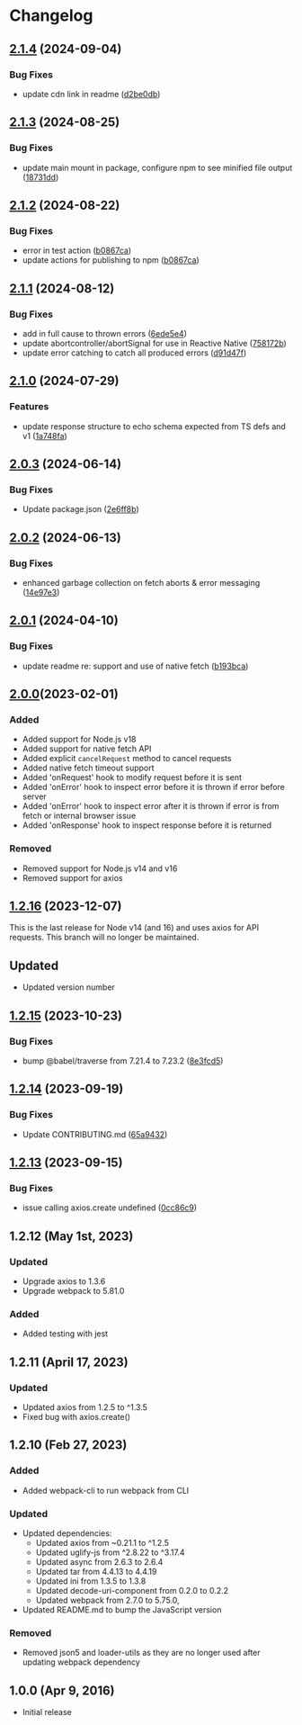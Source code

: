 # Changelog

## [2.1.4](https://github.com/ButterCMS/buttercms-js/compare/v2.1.3...v2.1.4) (2024-09-04)


### Bug Fixes

* update cdn link in readme ([d2be0db](https://github.com/ButterCMS/buttercms-js/commit/d2be0dbe85e48f14cc52f680a11fcbd89e8b2d1d))

## [2.1.3](https://github.com/ButterCMS/buttercms-js/compare/v2.1.2...v2.1.3) (2024-08-25)


### Bug Fixes

* update main mount in package, configure npm to see minified file output ([18731dd](https://github.com/ButterCMS/buttercms-js/commit/18731dda664d54e3be07bfc65fc195125b554c83))

## [2.1.2](https://github.com/ButterCMS/buttercms-js/compare/v2.1.1...v2.1.2) (2024-08-22)


### Bug Fixes

* error in test action ([b0867ca](https://github.com/ButterCMS/buttercms-js/commit/b0867ca2c71918ca6b1eb0fa74d2bcd657aeb316))
* update actions for publishing to npm ([b0867ca](https://github.com/ButterCMS/buttercms-js/commit/b0867ca2c71918ca6b1eb0fa74d2bcd657aeb316))

## [2.1.1](https://github.com/ButterCMS/buttercms-js/compare/v2.1.0...v2.1.1) (2024-08-12)


### Bug Fixes

* add in full cause to thrown errors ([6ede5e4](https://github.com/ButterCMS/buttercms-js/commit/6ede5e49bf06ae1be8445ec511277eb8eb46401f))
* update abortcontroller/abortSignal for use in Reactive Native ([758172b](https://github.com/ButterCMS/buttercms-js/commit/758172b0b21150b650a09fedaf75914ebf076c20))
* update error catching to catch all produced errors ([d91d47f](https://github.com/ButterCMS/buttercms-js/commit/d91d47f62488d7947f25250afa3bdb388da69295))

## [2.1.0](https://github.com/ButterCMS/buttercms-js/compare/v2.0.3...v2.1.0) (2024-07-29)


### Features

* update response structure to echo schema expected from TS defs and v1 ([1a748fa](https://github.com/ButterCMS/buttercms-js/commit/1a748fabbee60fbfaf547584b18ab31a436b6026))

## [2.0.3](https://github.com/ButterCMS/buttercms-js/compare/v2.0.2...v2.0.3) (2024-06-14)


### Bug Fixes

* Update package.json ([2e6ff8b](https://github.com/ButterCMS/buttercms-js/commit/2e6ff8bc632b3d1f8d9b31b1379dad75db428ec4))

## [2.0.2](https://github.com/ButterCMS/buttercms-js/compare/v2.0.1...v2.0.2) (2024-06-13)


### Bug Fixes

* enhanced garbage collection on fetch aborts & error messaging ([14e97e3](https://github.com/ButterCMS/buttercms-js/commit/14e97e33783f85f819204d0beb7e880b556f1e2d))

## [2.0.1](https://github.com/ButterCMS/buttercms-js/compare/v2.0.0...v2.0.1) (2024-04-10)


### Bug Fixes

* update readme re: support and use of native fetch ([b193bca](https://github.com/ButterCMS/buttercms-js/commit/b193bcad47b7db77f86290bf7976be4191ec87c3))

## [2.0.0](https://github.com/ButterCMS/buttercms-js/)(2023-02-01)

### Added
- Added support for Node.js v18
- Added support for native fetch API
- Added explicit `cancelRequest` method to cancel requests
- Added native fetch timeout support
- Added 'onRequest' hook to modify request before it is sent
- Added 'onError' hook to inspect error before it is thrown if error before server
- Added 'onError' hook to inspect error after it is thrown if error is from fetch or internal browser issue
- Added 'onResponse' hook to inspect response before it is returned

### Removed
- Removed support for Node.js v14 and v16
- Removed support for axios

## [1.2.16](https://github.com/ButterCMS/buttercms-js/releases/tag/Node-Pre-16) (2023-12-07)

This is the last release for Node v14 (and 16) and uses axios for API requests. This branch will no longer be maintained.

## Updated
- Updated version number


## [1.2.15](https://github.com/ButterCMS/buttercms-js/compare/v1.2.14...v1.2.15) (2023-10-23)


### Bug Fixes

* bump @babel/traverse from 7.21.4 to 7.23.2 ([8e3fcd5](https://github.com/ButterCMS/buttercms-js/commit/8e3fcd5fba9e5fa0abb1cc856fdff59d3578e71e))

## [1.2.14](https://github.com/ButterCMS/buttercms-js/compare/v1.2.13...v1.2.14) (2023-09-19)


### Bug Fixes

* Update CONTRIBUTING.md ([65a9432](https://github.com/ButterCMS/buttercms-js/commit/65a9432a2d2c2ca6f00cee6961f0226f3a2789bd))

## [1.2.13](https://github.com/ButterCMS/buttercms-js/compare/v1.2.12...v1.2.13) (2023-09-15)


### Bug Fixes

* issue calling axios.create undefined ([0cc86c9](https://github.com/ButterCMS/buttercms-js/commit/0cc86c9adbb313c99d07d57ea2562dd9d82444bd))

## 1.2.12 (May 1st, 2023)

### Updated
- Upgrade axios to 1.3.6
- Upgrade webpack to 5.81.0

### Added
- Added testing with jest

## 1.2.11 (April 17, 2023)

### Updated
- Updated axios from 1.2.5 to ^1.3.5
- Fixed bug with axios.create()

## 1.2.10 (Feb 27, 2023)

### Added

- Added webpack-cli to run webpack from CLI

### Updated

- Updated dependencies:
  - Updated axios from ~0.21.1 to ^1.2.5
  - Updated uglify-js from ^2.8.22 to ^3.17.4
  - Updated async from 2.6.3 to 2.6.4
  - Updated tar from 4.4.13 to 4.4.19
  - Updated ini from 1.3.5 to 1.3.8
  - Updated decode-uri-component from 0.2.0 to 0.2.2
  - Updated webpack from 2.7.0 to 5.75.0,
- Updated README.md to bump the JavaScript version

### Removed

- Removed json5 and loader-utils as they are no longer used after updating webpack dependency

## 1.0.0 (Apr 9, 2016)

- Initial release
